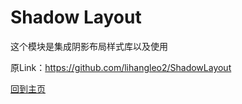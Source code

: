 # Shadow Layout

这个模块是集成阴影布局样式库以及使用

原Link：https://github.com/lihangleo2/ShadowLayout

[回到主页](README.md)
